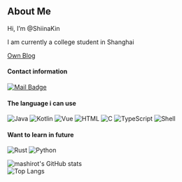## About Me
Hi, I’m @ShiinaKin

I am currently a college student in Shanghai

[Own Blog](https://blog.sakurasou.io)

#### Contact information
[![Mail Badge](https://img.shields.io/badge/shiina@sakurasou.io-c14438?style=flat&logo=Gmail&logoColor=white&link=mailto:shiina@sakurasou.io)](mailto:shiina@sakurasou.io)

#### The language i can use
![Java](https://img.shields.io/badge/Java-Java?logo=openjdk&color=gray)
![Kotlin](https://img.shields.io/badge/Kotlin-Kotlin?logo=Kotlin&color=gray)
![Vue](https://img.shields.io/badge/Vue.js-Vue?logo=Vue.js&color=gray)
![HTML](https://img.shields.io/badge/HTML5-HTML?logo=HTML5&color=gray)
![C](https://img.shields.io/badge/C-C?logo=C&color=gray)
![TypeScript](https://img.shields.io/badge/TypeScript-TypeScript?logo=TypeScript&color=gray)
![Shell](https://img.shields.io/badge/Shell-Shell?logo=gnubash&color=gray)

#### Want to learn in future
![Rust](https://img.shields.io/badge/Rust-Rust?logo=Rust&color=gray)
![Python](https://img.shields.io/badge/Python-Python?logo=Python&color=gray)

![mashirot's GitHub stats](https://github-readme-stats-git-masterrstaa-rickstaa.vercel.app/api?username=ShiinaKin&count_private=true&show_icons=true&theme=radical)
</br>
![Top Langs](https://github-readme-stats-git-masterrstaa-rickstaa.vercel.app/api/top-langs/?username=ShiinaKin&layout=compact&theme=radical)

